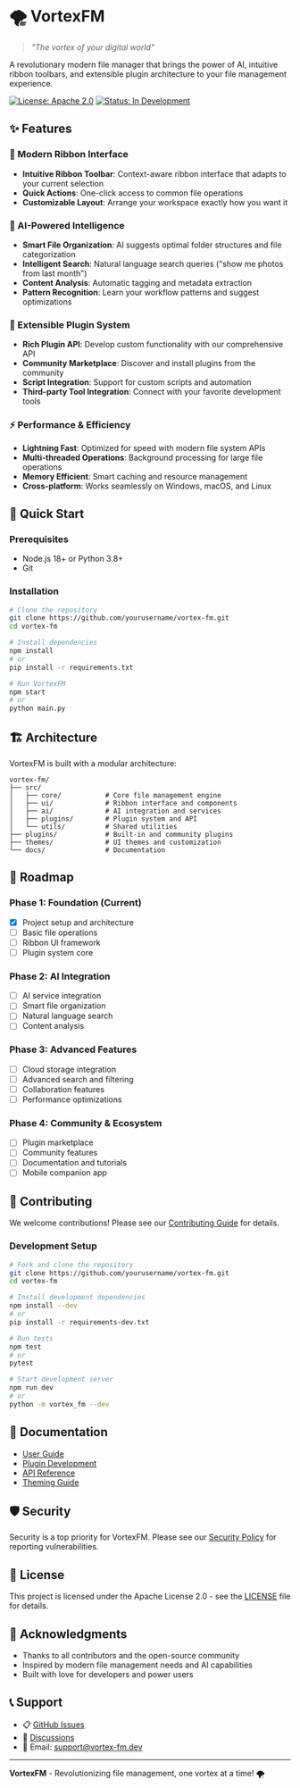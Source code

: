 # 🌪️ VortexFM

> *"The vortex of your digital world"*

A revolutionary modern file manager that brings the power of AI, intuitive ribbon toolbars, and extensible plugin architecture to your file management experience.

[![License: Apache 2.0](https://img.shields.io/badge/License-Apache%202.0-blue.svg)](https://opensource.org/licenses/Apache-2.0)
[![Status: In Development](https://img.shields.io/badge/Status-In%20Development-yellow.svg)]()

## ✨ Features

### 🎨 Modern Ribbon Interface
- **Intuitive Ribbon Toolbar**: Context-aware ribbon interface that adapts to your current selection
- **Quick Actions**: One-click access to common file operations
- **Customizable Layout**: Arrange your workspace exactly how you want it

### 🤖 AI-Powered Intelligence
- **Smart File Organization**: AI suggests optimal folder structures and file categorization
- **Intelligent Search**: Natural language search queries ("show me photos from last month")
- **Content Analysis**: Automatic tagging and metadata extraction
- **Pattern Recognition**: Learn your workflow patterns and suggest optimizations

### 🔌 Extensible Plugin System
- **Rich Plugin API**: Develop custom functionality with our comprehensive API
- **Community Marketplace**: Discover and install plugins from the community
- **Script Integration**: Support for custom scripts and automation
- **Third-party Tool Integration**: Connect with your favorite development tools

### ⚡ Performance & Efficiency
- **Lightning Fast**: Optimized for speed with modern file system APIs
- **Multi-threaded Operations**: Background processing for large file operations
- **Memory Efficient**: Smart caching and resource management
- **Cross-platform**: Works seamlessly on Windows, macOS, and Linux

## 🚀 Quick Start

### Prerequisites
- Node.js 18+ or Python 3.8+
- Git

### Installation

```bash
# Clone the repository
git clone https://github.com/yourusername/vortex-fm.git
cd vortex-fm

# Install dependencies
npm install
# or
pip install -r requirements.txt

# Run VortexFM
npm start
# or
python main.py
```

## 🏗️ Architecture

VortexFM is built with a modular architecture:

```
vortex-fm/
├── src/
│   ├── core/           # Core file management engine
│   ├── ui/             # Ribbon interface and components  
│   ├── ai/             # AI integration and services
│   ├── plugins/        # Plugin system and API
│   └── utils/          # Shared utilities
├── plugins/            # Built-in and community plugins
├── themes/             # UI themes and customization
└── docs/               # Documentation
```

## 🎯 Roadmap

### Phase 1: Foundation (Current)
- [x] Project setup and architecture
- [ ] Basic file operations
- [ ] Ribbon UI framework
- [ ] Plugin system core

### Phase 2: AI Integration
- [ ] AI service integration
- [ ] Smart file organization
- [ ] Natural language search
- [ ] Content analysis

### Phase 3: Advanced Features
- [ ] Cloud storage integration
- [ ] Advanced search and filtering
- [ ] Collaboration features
- [ ] Performance optimizations

### Phase 4: Community & Ecosystem
- [ ] Plugin marketplace
- [ ] Community features
- [ ] Documentation and tutorials
- [ ] Mobile companion app

## 🤝 Contributing

We welcome contributions! Please see our [Contributing Guide](CONTRIBUTING.md) for details.

### Development Setup

```bash
# Fork and clone the repository
git clone https://github.com/yourusername/vortex-fm.git
cd vortex-fm

# Install development dependencies
npm install --dev
# or
pip install -r requirements-dev.txt

# Run tests
npm test
# or
pytest

# Start development server
npm run dev
# or
python -m vortex_fm --dev
```

## 📖 Documentation

- [User Guide](docs/user-guide.md)
- [Plugin Development](docs/plugin-development.md)
- [API Reference](docs/api-reference.md)
- [Theming Guide](docs/theming.md)

## 🛡️ Security

Security is a top priority for VortexFM. Please see our [Security Policy](SECURITY.md) for reporting vulnerabilities.

## 📄 License

This project is licensed under the Apache License 2.0 - see the [LICENSE](LICENSE) file for details.

## 🌟 Acknowledgments

- Thanks to all contributors and the open-source community
- Inspired by modern file management needs and AI capabilities
- Built with love for developers and power users

## 📞 Support

- 📋 [GitHub Issues](https://github.com/yourusername/vortex-fm/issues)
- 💬 [Discussions](https://github.com/yourusername/vortex-fm/discussions)
- 📧 Email: support@vortex-fm.dev

---

**VortexFM** - Revolutionizing file management, one vortex at a time! 🌪️